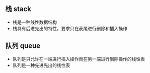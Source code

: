 ## 栈 stack
- 栈是一种线性数据结构
- 栈具有后进先出的特性，要求只在表尾进行删除和插入操作

## 队列 queue
- 队列是只允许在一端进行插入操作而在另一端进行删除操作的线性表
- 队列是一种先进先出的线性表